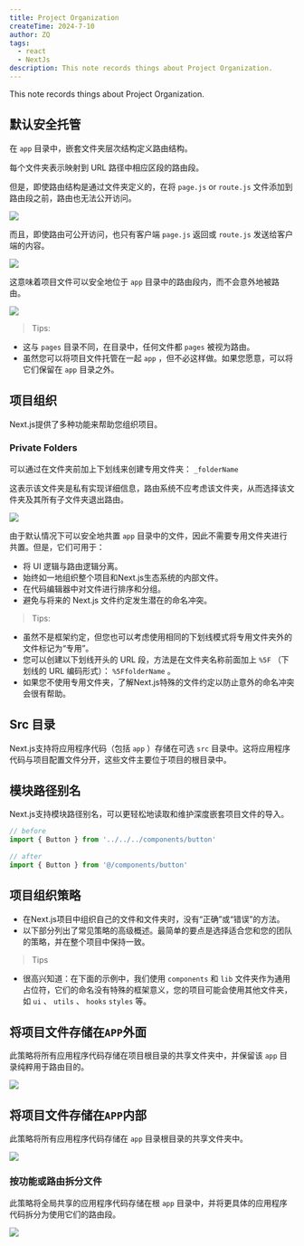 ```yaml
---
title: Project Organization
createTime: 2024-7-10
author: ZQ
tags:
  - react
  - NextJs
description: This note records things about Project Organization.
---
```

 This note records things about Project Organization.
<!-- more -->
## 默认安全托管

在 `app` 目录中，嵌套文件夹层次结构定义路由结构。

每个文件夹表示映射到 URL 路径中相应区段的路由段。

但是，即使路由结构是通过文件夹定义的，在将 `page.js` or `route.js` 文件添加到路由段之前，路由也无法公开访问。

![](https://nextjs.org/_next/image?url=%2Fdocs%2Flight%2Fproject-organization-not-routable.png&w=1920&q=75)

而且，即使路由可公开访问，也只有客户端 `page.js` 返回或 `route.js` 发送给客户端的内容。

![](https://nextjs.org/_next/image?url=%2Fdocs%2Flight%2Fproject-organization-routable.png&w=1920&q=75)

这意味着项目文件可以安全地位于 `app` 目录中的路由段内，而不会意外地被路由。

![](https://nextjs.org/_next/image?url=%2Fdocs%2Flight%2Fproject-organization-colocation.png&w=1920&q=75)

>Tips:
+ 这与 `pages` 目录不同，在目录中，任何文件都 `pages` 被视为路由。
+ 虽然您可以将项目文件托管在一起 `app` ，但不必这样做。如果您愿意，可以将它们保留在 `app` 目录之外。

## 项目组织

Next.js提供了多种功能来帮助您组织项目。

### Private Folders

可以通过在文件夹前加上下划线来创建专用文件夹： `_folderName`

这表示该文件夹是私有实现详细信息，路由系统不应考虑该文件夹，从而选择该文件夹及其所有子文件夹退出路由。

![](https://nextjs.org/_next/image?url=%2Fdocs%2Flight%2Fproject-organization-private-folders.png&w=1920&q=75)

由于默认情况下可以安全地共置 `app` 目录中的文件，因此不需要专用文件夹进行共置。但是，它们可用于：

+ 将 UI 逻辑与路由逻辑分离。
+ 始终如一地组织整个项目和Next.js生态系统的内部文件。
+ 在代码编辑器中对文件进行排序和分组。
+ 避免与将来的 Next.js 文件约定发生潜在的命名冲突。

> Tips:

+ 虽然不是框架约定，但您也可以考虑使用相同的下划线模式将专用文件夹外的文件标记为“专用”。
+ 您可以创建以下划线开头的 URL 段，方法是在文件夹名称前面加上 `%5F` （下划线的 URL 编码形式）： `%5FfolderName` 。
+ 如果您不使用专用文件夹，了解Next.js特殊的文件约定以防止意外的命名冲突会很有帮助。

## Src 目录

Next.js支持将应用程序代码（包括 `app` ）存储在可选 `src` 目录中。这将应用程序代码与项目配置文件分开，这些文件主要位于项目的根目录中。

## 模块路径别名

Next.js支持模块路径别名，可以更轻松地读取和维护深度嵌套项目文件的导入。

```js
// before
import { Button } from '../../../components/button'
 
// after
import { Button } from '@/components/button'
```

## 项目组织策略

+ 在Next.js项目中组织自己的文件和文件夹时，没有“正确”或“错误”的方法。
+ 以下部分列出了常见策略的高级概述。最简单的要点是选择适合您和您的团队的策略，并在整个项目中保持一致。

>Tips
+ 很高兴知道：在下面的示例中，我们使用 `components` 和 `lib` 文件夹作为通用占位符，它们的命名没有特殊的框架意义，您的项目可能会使用其他文件夹，如 `ui` 、 `utils` 、 `hooks` `styles` 等。
## 将项目文件存储在`APP`外面

此策略将所有应用程序代码存储在项目根目录的共享文件夹中，并保留该 `app` 目录纯粹用于路由目的。

![](https://nextjs.org/_next/image?url=%2Fdocs%2Flight%2Fproject-organization-project-root.png&w=1920&q=75)

## 将项目文件存储在`APP`内部

此策略将所有应用程序代码存储在 `app` 目录根目录的共享文件夹中。

![](https://nextjs.org/_next/image?url=%2Fdocs%2Flight%2Fproject-organization-app-root.png&w=1920&q=75)

### 按功能或路由拆分文件

此策略将全局共享的应用程序代码存储在根 `app` 目录中，并将更具体的应用程序代码拆分为使用它们的路由段。

![](https://nextjs.org/_next/image?url=%2Fdocs%2Flight%2Fproject-organization-app-root-split.png&w=1920&q=75)
